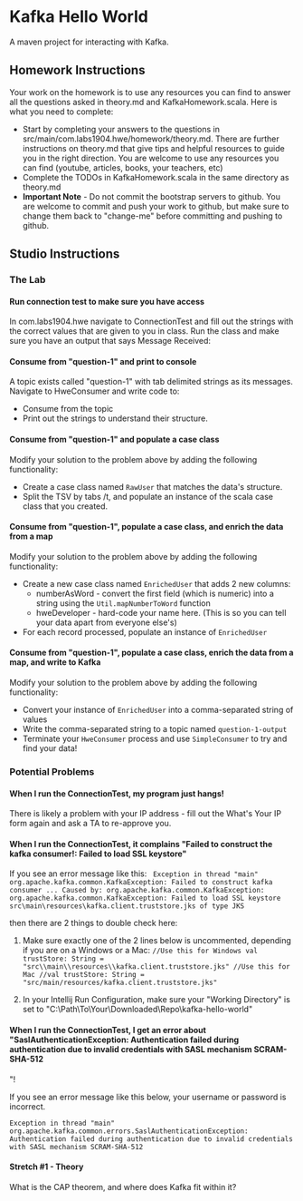 # Kafka Hello World

A maven project for interacting with Kafka.

## Homework Instructions
Your work on the homework is to use any resources you can find to answer all the questions asked in theory.md and KafkaHomework.scala.
Here is what you need to complete: 

* Start by completing your answers to the questions in src/main/com.labs1904.hwe/homework/theory.md. There are further instructions on theory.md that give tips and helpful resources to guide you in the right direction. You are welcome to use any resources you can find (youtube, articles, books, your teachers, etc)
* Complete the TODOs in KafkaHomework.scala in the same directory as theory.md
* **Important Note** - Do not commit the bootstrap servers to github. You are welcome to commit and push your work to github, but make sure to change them back to "change-me" before committing and pushing to github. 
## Studio Instructions



### The Lab


#### Run connection test to make sure you have access

In com.labs1904.hwe navigate to ConnectionTest and fill out the strings with the correct values that are given to you in class. 
Run the class and make sure you have an output that says Message Received: <some message> 

#### Consume from "question-1" and print to console

A topic exists called "question-1" with tab delimited strings as its messages. Navigate to HweConsumer and write code to:

- Consume from the topic
- Print out the strings to understand their structure.

#### Consume from "question-1" and populate a case class

Modify your solution to the problem above by adding the following functionality:
- Create a case class named `RawUser` that matches the data's structure.
- Split the TSV by tabs /t, and populate an instance of the scala case class that you created.

#### Consume from "question-1", populate a case class, and enrich the data from a map

Modify your solution to the problem above by adding the following functionality:
- Create a new case class named `EnrichedUser` that adds 2 new columns:
   * numberAsWord - convert the first field (which is numeric) into a string using the `Util.mapNumberToWord` function
   * hweDeveloper - hard-code your name here. (This is so you can tell your data apart from everyone else's)
- For each record processed, populate an instance of `EnrichedUser`

#### Consume from "question-1", populate a case class, enrich the data from a map, and write to Kafka

Modify your solution to the problem above by adding the following functionality:
- Convert your instance of `EnrichedUser` into a comma-separated string of values
- Write the comma-separated string to a topic named `question-1-output`
- Terminate your `HweConsumer` process and use `SimpleConsumer` to try and find your data!

### Potential Problems

#### When I run the ConnectionTest, my program just hangs!

There is likely a problem with your IP address - fill out the What's Your IP form again
 and ask a TA to re-approve you.

#### When I run the ConnectionTest, it complains "Failed to construct the kafka consumer!: Failed to load SSL keystore"

If you see an error message like this:
`
Exception in thread "main" org.apache.kafka.common.KafkaException: Failed to construct kafka consumer
...
Caused by: org.apache.kafka.common.KafkaException: org.apache.kafka.common.KafkaException: Failed to load SSL keystore src\main\resources\kafka.client.truststore.jks of type JKS`

then there are 2 things to double check here:

1. Make sure exactly one of the 2 lines below is uncommented, depending if you are on a Windows or a Mac:
`
//Use this for Windows
val trustStore: String = "src\\main\\resources\\kafka.client.truststore.jks"
//Use this for Mac
//val trustStore: String = "src/main/resources/kafka.client.truststore.jks"
`

2. In your Intellij Run Configuration, make sure your "Working Directory" is set to "C:\Path\To\Your\Downloaded\Repo\kafka-hello-world"

#### When I run the ConnectionTest, I get an error about "SaslAuthenticationException: Authentication failed during authentication due to invalid credentials with SASL mechanism SCRAM-SHA-512
"!

If you see an error message like this below, your username or password is incorrect.

`
Exception in thread "main" org.apache.kafka.common.errors.SaslAuthenticationException: Authentication failed during authentication due to invalid credentials with SASL mechanism SCRAM-SHA-512
`

#### Stretch #1 - Theory

What is the CAP theorem, and where does Kafka fit within it?
